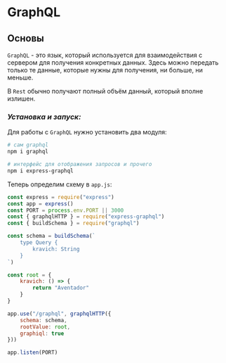 # GraphQL 

## Основы

`GraphQL` - это язык, который используется для взаимодействия с сервером для получения конкретных данных. Здесь можно передать только те данные, которые нужны для получения, ни больше, ни меньше. 

В `Rest` обычно получают полный объём данный, который вполне излишен.

### ***Установка и запуск:***

Для работы с `GraphQL` нужно установить два модуля:

```bash
# сам graphql
npm i graphql  

# интерфейс для отображения запросов и прочего
npm i express-graphql
```

Теперь определим схему в `app.js`:

```javascript
const express = require("express")
const app = express()
const PORT = process.env.PORT || 3000
const { graphqlHTTP } = require("express-graphql")
const { buildSchema } = require("graphql")

const schema = buildSchema(`
    type Query {
        kravich: String
    }
`)

const root = {
    kravich: () => {
        return "Aventador"
    }
}

app.use("/graphql", graphqlHTTP({
    schema: schema,
    rootValue: root,
    graphiql: true
}))

app.listen(PORT)
```




